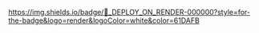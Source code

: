 https://img.shields.io/badge/🚀_DEPLOY_ON_RENDER-000000?style=for-the-badge&logo=render&logoColor=white&color=61DAFB